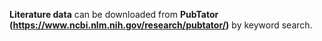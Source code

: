 **Literature data** can be downloaded from **PubTator (https://www.ncbi.nlm.nih.gov/research/pubtator/)** by keyword search.
